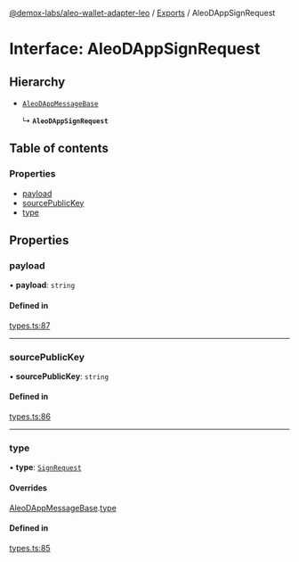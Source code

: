 [@demox-labs/aleo-wallet-adapter-leo](../README.md) / [Exports](../modules.md) / AleoDAppSignRequest

# Interface: AleoDAppSignRequest

## Hierarchy

- [`AleoDAppMessageBase`](AleoDAppMessageBase.md)

  ↳ **`AleoDAppSignRequest`**

## Table of contents

### Properties

- [payload](AleoDAppSignRequest.md#payload)
- [sourcePublicKey](AleoDAppSignRequest.md#sourcepublickey)
- [type](AleoDAppSignRequest.md#type)

## Properties

### payload

• **payload**: `string`

#### Defined in

[types.ts:87](https://github.com/demox-labs/aleo-wallet-adapter/blob/77a8a54/packages/wallets/leo/types.ts#L87)

___

### sourcePublicKey

• **sourcePublicKey**: `string`

#### Defined in

[types.ts:86](https://github.com/demox-labs/aleo-wallet-adapter/blob/77a8a54/packages/wallets/leo/types.ts#L86)

___

### type

• **type**: [`SignRequest`](../enums/AleoDAppMessageType.md#signrequest)

#### Overrides

[AleoDAppMessageBase](AleoDAppMessageBase.md).[type](AleoDAppMessageBase.md#type)

#### Defined in

[types.ts:85](https://github.com/demox-labs/aleo-wallet-adapter/blob/77a8a54/packages/wallets/leo/types.ts#L85)
